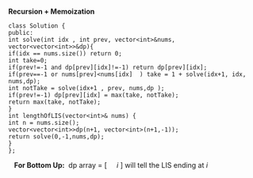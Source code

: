 **Recursion + Memoization**
```
class Solution {
public:
int solve(int idx , int prev, vector<int>&nums, vector<vector<int>>&dp){
if(idx == nums.size()) return 0;
int take=0;
if(prev!=-1 and dp[prev][idx]!=-1) return dp[prev][idx];
if(prev==-1 or nums[prev]<nums[idx]  ) take = 1 + solve(idx+1, idx, nums,dp);
int notTake = solve(idx+1 , prev, nums,dp );
if(prev!=-1) dp[prev][idx] = max(take, notTake);
return max(take, notTake);
}
int lengthOfLIS(vector<int>& nums) {
int n = nums.size();
vector<vector<int>>dp(n+1, vector<int>(n+1,-1));
return solve(0,-1,nums,dp);
}
};
```
​
​
​
**For Bottom Up:**
​
dp array  = [     *i*  ] will tell the LIS ending at *i*
​